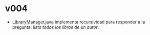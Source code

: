 # v004

- [LibraryManager.java](LibraryManager.java) implementa recursividad para responder a la pregunta: *lista todos los libros de un autor*.
